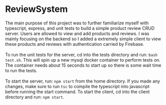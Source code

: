 # ReviewSystem

The main purpose of this project was to further familiarize myself with typescript, express, and unit tests to build a simple product review CRUD server. Users are allowed to view and add products and reviews. I was mainly focusing on the backend so I added a extremely simple client to view these products and reviews with authentication carried by Firebase. <br/>
<br/>
To run the unit tests for the server, cd into the tests directory and run: `bash test.sh`. This will spin up a new mysql docker container to perform tests on. The container needs about 15 seconds to start up so there is some wait time to run the tests. <br/>
<br/>
To start the server, run: `npm start` from the home directory. If you made any changes, make sure to run `tsc` to compile the typescript into javascript before running the start command. To start the client, cd into the client directory and run: `npm start`.
